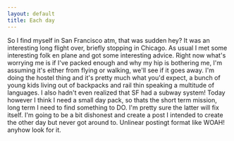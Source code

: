 ```yaml
---
layout: default
title: Each day
---
```


So I find myself in San Francisco atm, that was sudden hey? It was an interesting long flight over, briefly stopping in Chicago. As usual I met some 
interesting folk en plane and got some interesting advice. Right now what's worrying me is if I've packed enough and why my hip is bothering me,
 I'm assuming it's either from flying or walking, we'll see if it goes away. I'm doing the hostel thing and it's pretty much what you'd expect, a bunch of young kids living out of backpacks and rail thin speaking a multitude of languages. I also hadn't even realized that SF had a subway system!
Today however I think I need a small day pack, so thats the short term mission, long term I need to find something to DO. I'm pretty sure the latter will fix itself. I'm going to be a bit dishonest and create a post I intended to create the other day but never got around to. Unlinear postingt format like WOAH! anyhow look for it. 
